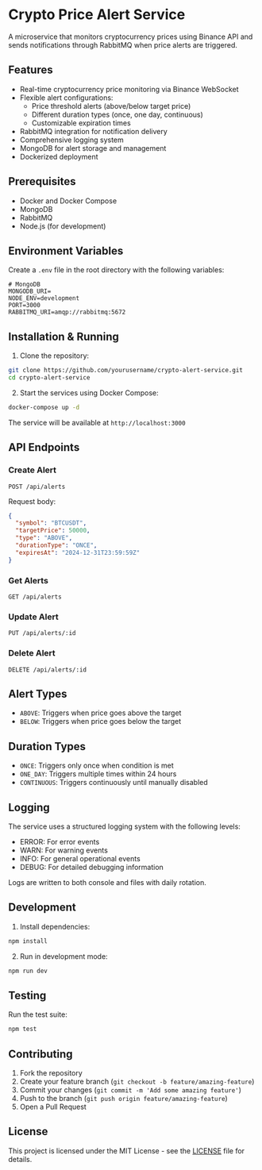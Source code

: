 # Crypto Price Alert Service

A microservice that monitors cryptocurrency prices using Binance API and sends notifications through RabbitMQ when price alerts are triggered.

## Features

- Real-time cryptocurrency price monitoring via Binance WebSocket
- Flexible alert configurations:
  - Price threshold alerts (above/below target price)
  - Different duration types (once, one day, continuous)
  - Customizable expiration times
- RabbitMQ integration for notification delivery
- Comprehensive logging system
- MongoDB for alert storage and management
- Dockerized deployment

## Prerequisites

- Docker and Docker Compose
- MongoDB
- RabbitMQ
- Node.js (for development)

## Environment Variables

Create a `.env` file in the root directory with the following variables:

```env
# MongoDB
MONGODB_URI=
NODE_ENV=development
PORT=3000
RABBITMQ_URI=amqp://rabbitmq:5672

```

## Installation & Running

1. Clone the repository:
```bash
git clone https://github.com/yourusername/crypto-alert-service.git
cd crypto-alert-service
```

2. Start the services using Docker Compose:
```bash
docker-compose up -d
```

The service will be available at `http://localhost:3000`

## API Endpoints

### Create Alert
```http
POST /api/alerts
```

Request body:
```json
{
  "symbol": "BTCUSDT",
  "targetPrice": 50000,
  "type": "ABOVE",
  "durationType": "ONCE",
  "expiresAt": "2024-12-31T23:59:59Z"
}
```

### Get Alerts
```http
GET /api/alerts
```

### Update Alert
```http
PUT /api/alerts/:id
```

### Delete Alert
```http
DELETE /api/alerts/:id
```

## Alert Types

- `ABOVE`: Triggers when price goes above the target
- `BELOW`: Triggers when price goes below the target

## Duration Types

- `ONCE`: Triggers only once when condition is met
- `ONE_DAY`: Triggers multiple times within 24 hours
- `CONTINUOUS`: Triggers continuously until manually disabled

## Logging

The service uses a structured logging system with the following levels:
- ERROR: For error events
- WARN: For warning events
- INFO: For general operational events
- DEBUG: For detailed debugging information

Logs are written to both console and files with daily rotation.

## Development

1. Install dependencies:
```bash
npm install
```

2. Run in development mode:
```bash
npm run dev
```

## Testing

Run the test suite:
```bash
npm test
```

## Contributing

1. Fork the repository
2. Create your feature branch (`git checkout -b feature/amazing-feature`)
3. Commit your changes (`git commit -m 'Add some amazing feature'`)
4. Push to the branch (`git push origin feature/amazing-feature`)
5. Open a Pull Request

## License

This project is licensed under the MIT License - see the [LICENSE](LICENSE) file for details.